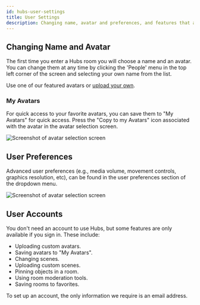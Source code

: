 ```yaml
---
id: hubs-user-settings
title: User Settings
description: Changing name, avatar and preferences, and features that are only available when you sign in
---
```


## Changing Name and Avatar

The first time you enter a Hubs room you will choose a name and an avatar. You can change them at any time by clicking the 'People' menu in the top left corner of the screen and selecting your own name from the list.

Use one of our featured avatars or [upload your own](intro-avatars.html).

### My Avatars

For quick access to your favorite avatars, you can save them to "My Avatars" for quick access. Press the "Copy to my Avatars" icon associated with the avatar in the avatar selection screen. 

![Screenshot of avatar selection screen](img/hubs-save-avatar.jpeg)

## User Preferences

Advanced user preferences (e.g., media volume, movement controls, graphics resolution, etc), can be found in the user preferences section of the dropdown menu.

![Screenshot of avatar selection screen](img/hubs-preference-menu.png)

## User Accounts

You don't need an account to use Hubs, but some features are only available if you sign in. These include:

* Uploading custom avatars.
* Saving avatars to "My Avatars".
* Changing scenes.
* Uploading custom scenes.
* Pinning objects in a room.
* Using room moderation tools.
* Saving rooms to favorites.

To set up an account, the only information we require is an email address.
